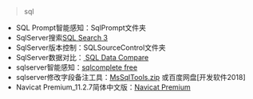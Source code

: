 > sql

- SQL Prompt智能感知：SqlPrompt文件夹
- SqlServer搜索[SQL Search 3](https://documentation.red-gate.com/ss3)
- SqlServer版本控制：SQLSourceControl文件夹
- SqlServer数据对比：[ SQL Data Compare](https://documentation.red-gate.com/sdc13)
- sqlserver智能感知：[sqlcomplete free](https://download.csdn.net/download/winsty2008/10467129)
- sqlserver修改字段备注工具：[MsSqlTools.zip](https://download.csdn.net/download/winsty2008/10467155) 或百度网盘[开发软件2018]
- Navicat Premium_11.2.7简体中文版：[Navicat Premium](https://download.csdn.net/download/winsty2008/10467239)